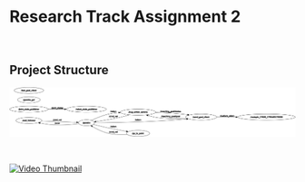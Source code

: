# Research Track Assignment 2

<br/>

## Project Structure

![action_server implementation](Images/rosgraph.png)


<br/>

[![Video Thumbnail](https://img.youtube.com/vi/1LKGSQmxTP4/0.jpg)](https://youtu.be/1LKGSQmxTP4)


